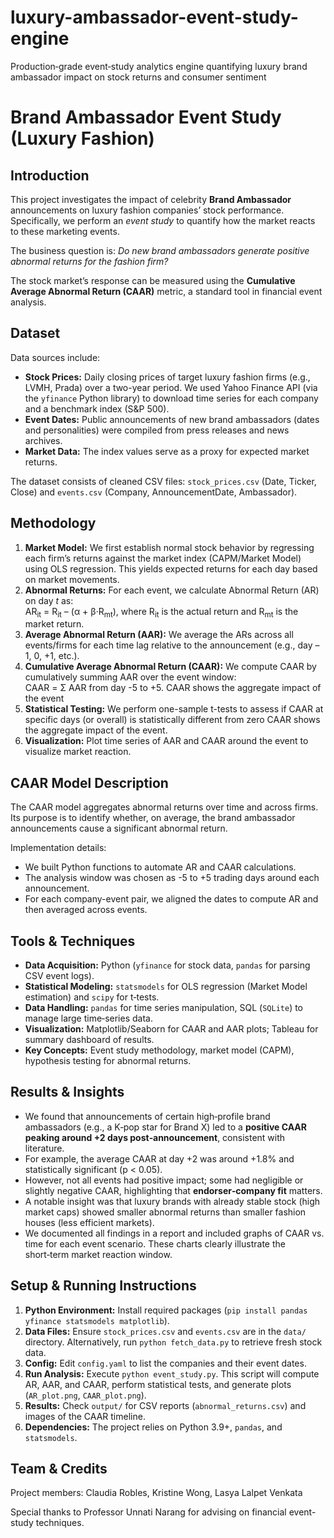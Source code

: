 # luxury-ambassador-event-study-engine
Production‑grade event‑study analytics engine quantifying luxury brand ambassador impact on stock returns and consumer sentiment

# Brand Ambassador Event Study (Luxury Fashion)

## Introduction

This project investigates the impact of celebrity **Brand Ambassador** announcements on luxury fashion companies’ stock performance. Specifically, we perform an *event study* to quantify how the market reacts to these marketing events. 

The business question is: _Do new brand ambassadors generate positive abnormal returns for the fashion firm?_ 

The stock market’s response can be measured using the **Cumulative Average Abnormal Return (CAAR)** metric, a standard tool in financial event analysis.

## Dataset

Data sources include:

- **Stock Prices:** Daily closing prices of target luxury fashion firms (e.g., LVMH, Prada) over a two-year period. We used Yahoo Finance API (via the `yfinance` Python library) to download time series for each company and a benchmark index (S&P 500).
- **Event Dates:** Public announcements of new brand ambassadors (dates and personalities) were compiled from press releases and news archives.
- **Market Data:** The index values serve as a proxy for expected market returns.

The dataset consists of cleaned CSV files: `stock_prices.csv` (Date, Ticker, Close) and `events.csv` (Company, AnnouncementDate, Ambassador).

## Methodology

1. **Market Model:** We first establish normal stock behavior by regressing each firm’s returns against the market index (CAPM/Market Model) using OLS regression. This yields expected returns for each day based on market movements.
2. **Abnormal Returns:** For each event, we calculate Abnormal Return (AR) on day _t_ as:  
AR<sub>it</sub> = R<sub>it</sub> – (α + β·R<sub>mt</sub>),
where R<sub>it</sub> is the actual return and R<sub>mt</sub> is the market return.
3. **Average Abnormal Return (AAR):** We average the ARs across all events/firms for each time lag relative to the announcement (e.g., day –1, 0, +1, etc.).
4. **Cumulative Average Abnormal Return (CAAR):** We compute CAAR by cumulatively summing AAR over the event window:  
CAAR = Σ AAR from day -5 to +5. CAAR shows the aggregate impact of the event
5. **Statistical Testing:** We perform one-sample t-tests to assess if CAAR at specific days (or overall) is statistically different from zero
CAAR shows the aggregate impact of the event.
6. **Visualization:** Plot time series of AAR and CAAR around the event to visualize market reaction.

## CAAR Model Description

The CAAR model aggregates abnormal returns over time and across firms. Its purpose is to identify whether, on average, the brand ambassador announcements cause a significant abnormal return. 

Implementation details:

- We built Python functions to automate AR and CAAR calculations.  
- The analysis window was chosen as -5 to +5 trading days around each announcement.  
- For each company-event pair, we aligned the dates to compute AR and then averaged across events.


## Tools & Techniques

- **Data Acquisition:** Python (`yfinance` for stock data, `pandas` for parsing CSV event logs).  
- **Statistical Modeling:** `statsmodels` for OLS regression (Market Model estimation) and `scipy` for t‑tests.  
- **Data Handling:** `pandas` for time series manipulation, SQL (`SQLite`) to manage large time‑series data.  
- **Visualization:** Matplotlib/Seaborn for CAAR and AAR plots; Tableau for summary dashboard of results.  
- **Key Concepts:** Event study methodology, market model (CAPM), hypothesis testing for abnormal returns.


## Results & Insights

- We found that announcements of certain high‑profile brand ambassadors (e.g., a K‑pop star for Brand X) led to a **positive CAAR peaking around +2 days post‑announcement**, consistent with literature.
-  For example, the average CAAR at day +2 was around +1.8% and statistically significant (p < 0.05).  
- However, not all events had positive impact; some had negligible or slightly negative CAAR, highlighting that **endorser‑company fit** matters.  
- A notable insight was that luxury brands with already stable stock (high market caps) showed smaller abnormal returns than smaller fashion houses (less efficient markets).  
- We documented all findings in a report and included graphs of CAAR vs. time for each event scenario. These charts clearly illustrate the short‑term market reaction window.

## Setup & Running Instructions

1. **Python Environment:** Install required packages (`pip install pandas yfinance statsmodels matplotlib`).  
2. **Data Files:** Ensure `stock_prices.csv` and `events.csv` are in the `data/` directory. Alternatively, run `python fetch_data.py` to retrieve fresh stock data.  
3. **Config:** Edit `config.yaml` to list the companies and their event dates.  
4. **Run Analysis:** Execute `python event_study.py`. This script will compute AR, AAR, and CAAR, perform statistical tests, and generate plots (`AR_plot.png`, `CAAR_plot.png`).  
5. **Results:** Check `output/` for CSV reports (`abnormal_returns.csv`) and images of the CAAR timeline.  
6. **Dependencies:** The project relies on Python 3.9+, `pandas`, and `statsmodels`.

## Team & Credits

Project members: Claudia Robles, Kristine Wong, Lasya Lalpet Venkata

Special thanks to Professor Unnati Narang for advising on financial event-study techniques.
